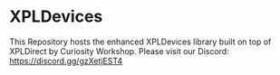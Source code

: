 # XPLDevices

This Repository hosts the enhanced XPLDevices library built on top of XPLDirect by Curiosity Workshop. Please visit our Discord: https://discord.gg/gzXetjEST4
